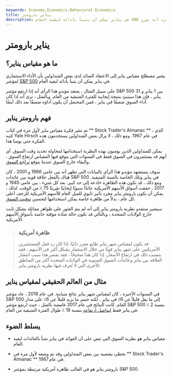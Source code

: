 ```yaml
---
keywords: Economy,Economics,Behavioral Economics
title: يناير بارومتر
description: يشير مصطلح مقياس يناير إلى الاعتقاد بأن أداء مؤشر ستاندرد آند بورز 500 في يناير يمكن أن يتنبأ بأدائه لبقية العام.
---
```


# يناير بارومتر
## ما هو مقياس يناير؟

يشير مصطلح مقياس يناير إلى الاعتقاد السائد لدى بعض المتداولين بأن الأداء الاستثماري لمؤشر [S&P 500](/sp500) في يناير يمكن أن يتنبأ بأدائه لبقية العام.

على سبيل المثال ، يعتقد مؤيدو هذا الرأي أنه إذا ارتفع مؤشر S&P 500 بين 1 يناير و 31 يناير ، فإن هذا سينبئ بنتيجة إيجابية للفترة المتبقية من العام. وبالمثل ، ترى أنه إذا كان أداء السوق ضعيفًا في يناير ، فمن المحتمل أن يكون أداؤه ضعيفًا بعد ذلك أيضًا.

## فهم بارومتر يناير

تم نشر فكرة مقياس يناير لأول مرة في كتاب ** Stock Trader's Almanac ** ، الذي كتبه Yale Hirsch في عام 1967. ومع ذلك ، لا يزال بعض المتداولين يستخدمون هذه الفكرة حتى يومنا هذا.

يمكن للمتداولين الذين يؤمنون بهذه النظرية استخدامها لمحاولة تحديد وقت السوق. أي أنهم قد يستثمرون في السوق فقط في السنوات التي يتوقع فيها المقياس ارتفاع السوق ، والبقاء خارج السوق عندما يتوقع [تراجع السوق](/pullback).

سوف يستشهد مؤيدو هذا الرأي بالبيانات التي تظهر أنه بين عامي 1966 و 2001 ، كان هناك بالفعل علاقة قوية بين عائدات S&P 500 في يناير وتلك الخاصة بالسنة المتبقية. ومع ذلك ، قد تكون هذه الظاهرة خادعة إلى حد كبير. بعد كل شيء ، بين عامي 1945 و 2017 ، حققت أسواق الأسهم الأمريكية عائدًا سنويًا إيجابيًا تقريبًا 75 ٪ من الوقت. لذلك ، يمكن أن يكون بارومتر يناير مجرد تأثير ثانوي للميل العام للأسهم الأمريكية للزحف أعلى كل عام ، بدلاً من ظاهرة خاصة يمكن استخدامها لتحسين [توقيت السوق](/markettiming).

سيشير منتقدو نظرية بارومتر يناير إلى أنه لم يتم العثور على ظواهر مماثلة بشكل ثابت خارج الولايات المتحدة ، وبالتالي قد تكون حالة شاذة مؤقتة خاصة بأسواق الأسهم الأمريكية.

> ### ظاهرة أمريكية

> قد يكون لمقياس شهر يناير طابع معزز ذاتيًا. إذا كان رد فعل المستثمرين الأمريكيين على شهر يناير قويًا من خلال الاستثمار بشكل أكبر في الأسهم ، فقد يتسبب ذلك في ارتفاع الأسعار. إذا كان هذا صحيحًا ، فقد يفسر هذا سبب انتشار العلاقة بين يناير وعائدات السوق السنوية في الولايات المتحدة أكثر من المناطق الأخرى التي لا تُعرف فيها نظرية بارومتر يناير.

>

## مثال من العالم الحقيقي لمقياس يناير

في السنوات الأخيرة ، كان لمقياس شهر يناير نتائج متباينة. في عام 2018 ، عاد مؤشر S&P 500 إلى ما يقل قليلاً عن 6٪ في يناير ، لكنه خسر ما يزيد قليلاً عن 6٪ على مدار العام. كانت النتائج في عام 2017 غامضة بالمثل ، حيث ارتفع مؤشر S&P 500 بنسبة 2 ٪ في يناير فقط [ليواصل ارتفاعه](/rally) بنسبة 19 ٪ طوال الفترة المتبقية من العام.

## يسلط الضوء

- مقياس يناير هو نظرية السوق التي تنص على أن العوائد في يناير تتنبأ بالعائدات لبقية العام.

- يحظى بشعبية بين بعض المتداولين وقد تم وضعه لأول مرة في ** Stock Trader's Almanac ** في عام 1967.

- بارومتر يناير هو في الغالب ظاهرة أمريكية مرتبطة بمؤشر S&P 500.

